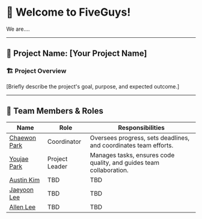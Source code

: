 # 👋 Welcome to FiveGuys! 
We are....

---
## 📢 Project Name: [Your Project Name]

### 🏗 Project Overview
[Briefly describe the project's goal, purpose, and expected outcome.]

---

## 👥 Team Members & Roles

| Name        | Role              | Responsibilities |
|------------|----------------|----------------|
| [Chaewon Park](https://github.com/chaewon611) | Coordinator | Oversees progress, sets deadlines, and coordinates team efforts. |
| [Youjae Park](https://github.com/youjaepark) | Project Leader | Manages tasks, ensures code quality, and guides team collaboration. |
| [Austin Kim](https://github.com/ak3123) | TBD | TBD |
| [Jaeyoon Lee](https://github.com/Jaeyoon23) | TBD  | TBD |
| [Allen Lee]() | TBD | TBD |
